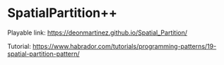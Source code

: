 # SpatialPartition++

Playable link:
https://deonmartinez.github.io/Spatial_Partition/

Tutorial: 
https://www.habrador.com/tutorials/programming-patterns/19-spatial-partition-pattern/
